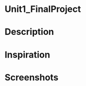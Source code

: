 # Unit1_FinalProject
<h1>Description</h1>
<P>

</P>
<h1>Inspiration</h1>
<P>

</P>
<h1>Screenshots</h1>
<P>
<ing Sre=" "
</P>

